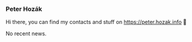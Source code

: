 ### Peter Hozák

Hi there, you can find my contacts and stuff on https://peter.hozak.info 🍊

No recent news.
